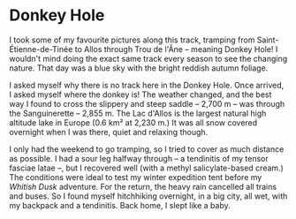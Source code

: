 # Donkey Hole

I took some of my favourite pictures along this track, tramping from Saint-Étienne-de-Tinée to Allos through Trou de l'Âne – meaning Donkey Hole! I wouldn't mind doing the exact same track every season to see the changing nature. That day was a blue sky with the bright reddish autumn foliage.

I asked myself why there is no track here in the Donkey Hole. Once arrived, I asked myself where the donkey is! The weather changed, and the best way I found to cross the slippery and steep saddle – 2,700 m – was through the Sanguinerette – 2,855 m. The Lac d'Allos is the largest natural high altitude lake in Europe (0.6 km² at 2,230 m.) It was all snow covered overnight when I was there, quiet and relaxing though.

I only had the weekend to go tramping, so I tried to cover as much distance as possible. I had a sour leg halfway through – a tendinitis of my tensor fasciae latae –, but I recovered well (with a methyl salicylate-based cream.) The conditions were ideal to test my winter expedition tent before my *Whitish Dusk* adventure. For the return, the heavy rain cancelled all trains and buses. So I found myself hitchhiking overnight, in a big city, all wet, with my backpack and a tendinitis. Back home, I slept like a baby.